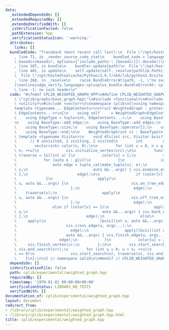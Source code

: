 ```yaml
---
data:
  _extendedDependsOn: []
  _extendedRequiredBy: []
  _extendedVerifiedWith: []
  _isVerificationFailed: false
  _pathExtension: hpp
  _verificationStatusIcon: ':warning:'
  attributes:
    links: []
  bundledCode: "Traceback (most recent call last):\n  File \"/opt/hostedtoolcache/Python/3.9.7/x64/lib/python3.9/site-packages/onlinejudge_verify/documentation/build.py\"\
    , line 71, in _render_source_code_stat\n    bundled_code = language.bundle(stat.path,\
    \ basedir=basedir, options={'include_paths': [basedir]}).decode()\n  File \"/opt/hostedtoolcache/Python/3.9.7/x64/lib/python3.9/site-packages/onlinejudge_verify/languages/cplusplus.py\"\
    , line 187, in bundle\n    bundler.update(path)\n  File \"/opt/hostedtoolcache/Python/3.9.7/x64/lib/python3.9/site-packages/onlinejudge_verify/languages/cplusplus_bundle.py\"\
    , line 401, in update\n    self.update(self._resolve(pathlib.Path(included), included_from=path))\n\
    \  File \"/opt/hostedtoolcache/Python/3.9.7/x64/lib/python3.9/site-packages/onlinejudge_verify/languages/cplusplus_bundle.py\"\
    , line 260, in _resolve\n    raise BundleErrorAt(path, -1, \"no such header\"\
    )\nonlinejudge_verify.languages.cplusplus_bundle.BundleErrorAt: cplib/graphs/base_graph.hpp:\
    \ line -1: no such header\n"
  code: "#ifndef CPLIB_WEIGHTED_GRAPH_HPP\n#define CPLIB_WEIGHTED_GRAPH_HPP\n#include\
    \ \"cplib/graphs/base_graph.hpp\"\n#include <functional>\n#include <tuple>\n#include\
    \ <utility>\n#include <vector>\n\nnamespace cplib\n{\nusing namespace std;\n\n\
    template <typename... EdgeContents>\nstruct WeightedGraph : protected BaseGraph<tuple<int,\
    \ EdgeContents...>>\n{\n    using self     = WeightedGraph<EdgeContents...>;\n\
    \    using EdgeType = tuple<int, EdgeContents...>;\n    using BaseType = BaseGraph<EdgeType>;\n\
    \n    using BaseType::add_edge;\n    using BaseType::add_edges;\n    using BaseType::g;\n\
    \    using BaseType::size;\n    using BaseType::operator[];\n    using BaseType::begin;\n\
    \    using BaseType::end;\n\n    WeightedGraph(int n) : BaseType(n) {}\n\n   \
    \ template <typename Visitor>\n    void dfs(int src, Visitor &vis)\n    {\n  \
    \      // 0 unvisited, 1 visiting, 2 visited\n        int         n = g.size();\n\
    \        vector<int> color(n, 0);\n\n        for (int u = 0, n = g.size(); u <\
    \ n; ++u)\n            vis.initialize_vertex(src);\n\n        function<void(int)>\
    \ traverse = [&](int u) {\n            color[u] = 1;\n            vis.discover_vertex(u);\n\
    \            for (auto e : g[u])\n            {\n                int  v    = get<0>(e);\n\
    \                auto edge = tuple_cat(make_tuple(u), e);\n                apply([&vis](int\
    \ u,\n                             auto &&...args) { vis.examine_edge(u, args...);\
    \ },\n                      edge);\n\n                if (color[v] == 0)\n   \
    \             {\n                    apply(\n                        [&vis](int\
    \ u, auto &&...args) {\n                            vis.on_tree_edge(u, args...);\n\
    \                        },\n                        edge);\n                \
    \    traverse(v);\n                    apply(\n                        [&vis](int\
    \ u, auto &&...args) {\n                            vis.off_tree_edge(u, args...);\n\
    \                        },\n                        edge);\n                }\n\
    \                else if (color[v] == 1)\n                    apply([&vis](int\
    \ u,\n                                 auto &&...args) { vis.back_edge(u, args...);\
    \ },\n                          edge);\n                else\n               \
    \     apply(\n                        [&vis](int u, auto &&...args) {\n      \
    \                      vis.cross_edge(u, args...);\n                        },\n\
    \                        edge);\n                apply([&vis](int u,\n       \
    \                      auto &&...args) { vis.finish_edge(u, args...); },\n   \
    \                   edge);\n            }\n            color[u] = 2;\n       \
    \     vis.finish_vertex(u);\n        };\n\n        vis.start_search(src), traverse(src),\
    \ vis.end_search(src);\n        for (int u = 0; u < n; ++u)\n            if (color[u]\
    \ == 0)\n                vis.start_search(u), traverse(u), vis.end_search(u);\n\
    \    }\n};\n\n} // namespace cplib\n\n#endif // CPLIB_WEIGHTED_GRAPH_HPP\n"
  dependsOn: []
  isVerificationFile: false
  path: cplib/experimental/weighted_graph.hpp
  requiredBy: []
  timestamp: '1970-01-01 00:00:00+00:00'
  verificationStatus: LIBRARY_NO_TESTS
  verifiedWith: []
documentation_of: cplib/experimental/weighted_graph.hpp
layout: document
redirect_from:
- /library/cplib/experimental/weighted_graph.hpp
- /library/cplib/experimental/weighted_graph.hpp.html
title: cplib/experimental/weighted_graph.hpp
---
```

